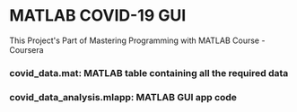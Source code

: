 # MATLAB COVID-19 GUI

This Project's Part of Mastering Programming with MATLAB Course - Coursera

### covid_data.mat: MATLAB table containing all the required data

### covid_data_analysis.mlapp: MATLAB GUI app code
